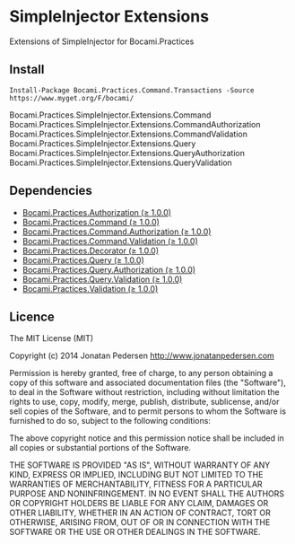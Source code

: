 SimpleInjector Extensions
=======

Extensions of SimpleInjector for Bocami.Practices

## Install

```
Install-Package Bocami.Practices.Command.Transactions -Source https://www.myget.org/F/bocami/
```

Bocami.Practices.SimpleInjector.Extensions.Command
Bocami.Practices.SimpleInjector.Extensions.CommandAuthorization
Bocami.Practices.SimpleInjector.Extensions.CommandValidation
Bocami.Practices.SimpleInjector.Extensions.Query
Bocami.Practices.SimpleInjector.Extensions.QueryAuthorization
Bocami.Practices.SimpleInjector.Extensions.QueryValidation

## Dependencies

* [Bocami.Practices.Authorization (≥ 1.0.0)](https://github.com/Bocami/authorization)
* [Bocami.Practices.Command (≥ 1.0.0)](https://github.com/Bocami/command)
* [Bocami.Practices.Command.Authorization (≥ 1.0.0)](https://github.com/Bocami/command-authorization)
* [Bocami.Practices.Command.Validation (≥ 1.0.0)](https://github.com/Bocami/command-validation)
* [Bocami.Practices.Decorator (≥ 1.0.0)](https://github.com/Bocami/decorator)
* [Bocami.Practices.Query (≥ 1.0.0)](https://github.com/Bocami/query)
* [Bocami.Practices.Query.Authorization (≥ 1.0.0)](https://github.com/Bocami/query-authorization)
* [Bocami.Practices.Query.Validation (≥ 1.0.0)](https://github.com/Bocami/query-validation)
* [Bocami.Practices.Validation (≥ 1.0.0)](https://github.com/Bocami/validation)

## Licence
The MIT License (MIT)

Copyright (c) 2014 Jonatan Pedersen http://www.jonatanpedersen.com

Permission is hereby granted, free of charge, to any person obtaining a copy
of this software and associated documentation files (the "Software"), to deal
in the Software without restriction, including without limitation the rights
to use, copy, modify, merge, publish, distribute, sublicense, and/or sell
copies of the Software, and to permit persons to whom the Software is
furnished to do so, subject to the following conditions:

The above copyright notice and this permission notice shall be included in
all copies or substantial portions of the Software.

THE SOFTWARE IS PROVIDED "AS IS", WITHOUT WARRANTY OF ANY KIND, EXPRESS OR
IMPLIED, INCLUDING BUT NOT LIMITED TO THE WARRANTIES OF MERCHANTABILITY,
FITNESS FOR A PARTICULAR PURPOSE AND NONINFRINGEMENT. IN NO EVENT SHALL THE
AUTHORS OR COPYRIGHT HOLDERS BE LIABLE FOR ANY CLAIM, DAMAGES OR OTHER
LIABILITY, WHETHER IN AN ACTION OF CONTRACT, TORT OR OTHERWISE, ARISING FROM,
OUT OF OR IN CONNECTION WITH THE SOFTWARE OR THE USE OR OTHER DEALINGS IN
THE SOFTWARE.

